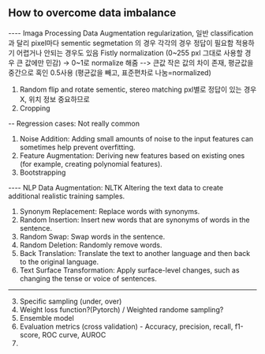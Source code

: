 
## How to overcome data imbalance

---- Imaga Processing Data Augmentation
regularization,
일반 classification과 달리
pixel마다 sementic segmetation 의 경우 각각의 경우 정답이 필요함
적용하기 어렵거나 안되는 경우도 있음
Fistly normalization (0~255 pxl 그대로 사용할 경우 큰 값에만 민감) -> 0~1로 normalize 해줌
   --> 큰값 작은 값의 차이 존재, 평균값을 중간으로 혹인 0.5사용 (평균값을 빼고, 표준편차로 나눔=normalized)

1) Random flip and rotate
sementic, stereo matching pxl별로 정답이 있는 경우 X, 위치 정보 중요하므로
2) Cropping


-- Regression cases: Not really common
1) Noise Addition: Adding small amounts of noise to the input features can sometimes help prevent overfitting.
2) Feature Augmentation: Deriving new features based on existing ones (for example, creating polynomial features).
3) Bootstrapping

---- NLP Data Augmentation: NLTK
Altering the text data to create additional realistic training samples.

1) Synonym Replacement: Replace words with synonyms.
2) Random Insertion: Insert new words that are synonyms of words in the sentence.
3) Random Swap: Swap words in the sentence.
4) Random Deletion: Randomly remove words.
5) Back Translation: Translate the text to another language and then back to the original language.
6) Text Surface Transformation: Apply surface-level changes, such as changing the tense or voice of sentences.

-----
3. Specific sampling (under, over)
4. Weight loss function?(Pytorch) / Weighted randome sampling?
5. Ensemble model
6. Evaluation metrics (cross validation) - Accuracy, precision, recall, f1-score, ROC curve, AUROC
7. 
